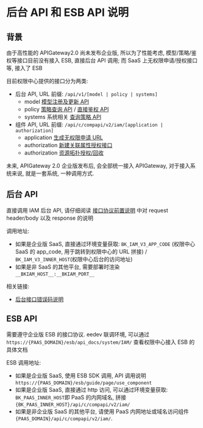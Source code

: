 # 后台 API 和 ESB API 说明
## 背景
由于高性能的 APIGateway2.0 尚未发布企业版, 所以为了性能考虑, 模型/策略/鉴权等接口目前没有接入 ESB, 直接后台 API 调用; 而 SaaS 上无权限申请/授权接口等, 接入了 ESB

目前权限中心提供的接口分为两类:
* 后台 API, URL 前缀: `/api/v1/[model | policy | systems]`
    * model [模型注册及更新 API](../02-Model/00-API.md)
    * policy [策略查询 API](../04-Auth/01-SDK.md) / [直接鉴权 API](../04-Auth/02-DirectAPI.md)
    * systems 系统相关  [查询策略 API](../08-Query/01-PolicyGet.md)
* 组件 API, URL 前缀: `/api/c/compapi/v2/iam/[application | authorization]`
    * application [生成无权限申请 URL](../05-Application/01-GenerateURL.md)
    * authorization [新建关联属性授权接口](../07-ResourceCreatorAction/01-Attribute.md)
    * authorization [资源拓扑授权/回收](../06-GrantRevoke/01-Topology.md)


未来, APIGateway 2.0 企业版发布后, 会全部统一接入 APIGateway, 对于接入系统来说, 就是一套系统, 一种调用方式.
   
## 后台 API

直接调用 IAM 后台 API, 请仔细阅读 [接口协议前置说明](./02-APIBasicInfo.md) 中对 request header/body 以及 response 的说明

调用地址:
- 如果是企业版 SaaS, 直接通过环境变量获取: `BK_IAM_V3_APP_CODE` (权限中心 SaaS 的 app_code, 用于跳转到权限中心的 URL 拼接) / `BK_IAM_V3_INNER_HOST`(权限中心后台的访问地址)
- 如果是非 SaaS 的其他平台, 需要部署时渲染 `__BKIAM_HOST__:__BKIAM_PORT__`

相关链接:
- [后台接口错误码说明](../../../HowTo/FAQ/ErrorCode.md)

## ESB API

需要遵守企业版 ESB 的接口协议. eedev 联调环境, 可以通过 `https://{PAAS_DOMAIN}/esb/api_docs/system/IAM/` 查看权限中心接入 ESB 的具体文档

ESB 调用地址:
- 如果是企业版 SaaS, 使用 ESB SDK 调用,   API 调用说明 `https://{PAAS_DOMAIN}/esb/guide/page/use_component`
- 如果是企业版 SaaS, 直接通过 http 访问, 可以通过环境变量获取: `BK_PAAS_INNER_HOST`即 PaaS 的内网域名, 拼接`{BK_PAAS_INNER_HOST}/api/c/compapi/v2/iam/`
- 如果是非企业版 SaaS 的其他平台, 请使用 PaaS 内网地址或域名访问组件 `{PAAS_DOMAIN}/api/c/compapi/v2/iam/`. 
